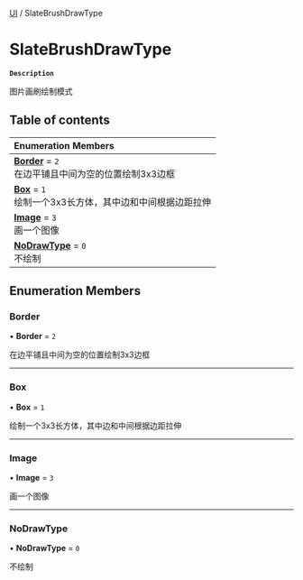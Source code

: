 [UI](../modules/UI.UI.md) / SlateBrushDrawType

# SlateBrushDrawType <Badge type="tip" text="Enumeration" />

**`Description`**

图片画刷绘制模式

## Table of contents

| Enumeration Members |
| :-----|
| **[Border](UI.SlateBrushDrawType.md#border)** = ``2`` <br> 在边平铺且中间为空的位置绘制3x3边框|
| **[Box](UI.SlateBrushDrawType.md#box)** = ``1`` <br> 绘制一个3x3长方体，其中边和中间根据边距拉伸|
| **[Image](UI.SlateBrushDrawType.md#image)** = ``3`` <br> 画一个图像|
| **[NoDrawType](UI.SlateBrushDrawType.md#nodrawtype)** = ``0`` <br> 不绘制|

## Enumeration Members

### Border

• **Border** = ``2``

在边平铺且中间为空的位置绘制3x3边框

___

### Box

• **Box** = ``1``

绘制一个3x3长方体，其中边和中间根据边距拉伸

___

### Image

• **Image** = ``3``

画一个图像

___

### NoDrawType

• **NoDrawType** = ``0``

不绘制
